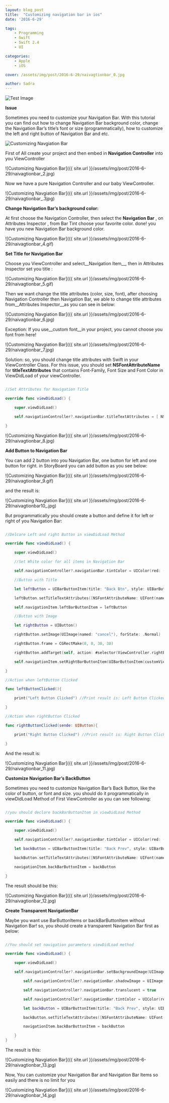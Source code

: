 ```yaml
---
layout: blog_post
title:  "Customizing navigation bar in ios"
date: '2016-6-29'

tags:
    - Programming
    - Swift
    - Swift 2.4
    - UI

categories:
    - Apple
    - iOS

cover: /assets/img/post/2016-6-29/naivagtionbar_0.jpg

author: Sadra
---
```


![Test Image](/assets/img/post/test-post/post-image.jpg)


**Issue**

Sometimes you need to customize your Navigation Bar. With this tutorial you can find out how to change Navigation Bar background color, change the Navigation Bar’s title’s font or size (programmatically), how to customize the left and right button of Navigation Bar and etc.

![Customizing Navgiation Bar](/assets/img/post/2016-6-29/naivagtionbar_1.jpg)


First of All create your project and then embed in **Navigation Controller** into you ViewController

![Customizing Navgiation Bar]({{ site.url }}/assets/img/post/2016-6-29/naivagtionbar_2.jpg)

Now we have a pure Navigation Controller and our baby ViewController.

![Customizing Navgiation Bar]({{ site.url }}/assets/img/post/2016-6-29/naivagtionbar_.3jpg)

**Change Navigation Bar’s background color:**

At first choose the Navigation Controller, then select the **Navigation Bar** , on Attributes Inspector , from Bar Tint choose your favorite color. done! you have you new Navigation Bar background color.

![Customizing Navgiation Bar]({{ site.url }}/assets/img/post/2016-6-29/naivagtionbar_4.gif)

**Set Title for Navigation Bar**

Choose you ViewController and select__Navigation Item__, then in Attributes Inspector set you title :

![Customizing Navgiation Bar]({{ site.url }}/assets/img/post/2016-6-29/naivagtionbar_5.gif)

Then we want change the title attributes (color, size, font), after choosing Navigation Controller then Navigation Bar, we able to change title attributes from__Attributes Inspector__as you can see in below:

![Customizing Navgiation Bar]({{ site.url }}/assets/img/post/2016-6-29/naivagtionbar_6.jpg)

Exception: If you use__custom font__in your project, you cannot choose you font from here!

![Customizing Navgiation Bar]({{ site.url }}/assets/img/post/2016-6-29/naivagtionbar_7.jpg)

Solution: so, you should change title attributes with Swift in your ViewController Class. For this issue, you should set **NSFontAttributeName** for **titleTextAttributes** that contains Font-Family, Font Size and Font Color in ViewDidLoad of your viewController.

```swift

//Set Attributes for Navigation Title

override func viewDidLoad() {

    super.viewDidLoad()

    self.navigationController?.navigationBar.titleTextAttributes = [ NSFontAttributeName: UIFont(name: "IRANSans", size: 16.0)!, NSForegroundColorAttributeName: UIColor.whiteColor()]

}

```

![Customizing Navgiation Bar]({{ site.url }}/assets/img/post/2016-6-29/naivagtionbar_8.jpg)

**Add Button to Navigation Bar**

You can add 2 button into you Navigation Bar, one button for left and one button for right. in StoryBoard you can add button as you see below:

![Customizing Navgiation Bar]({{ site.url }}/assets/img/post/2016-6-29/naivagtionbar_9.gif)

and the result is:

![Customizing Navgiation Bar]({{ site.url }}/assets/img/post/2016-6-29/naivagtionbar10_.jpg)

But programmatically you should create a button and define it for left or right of you Navigation Bar:

```swift

//Delcare Left and right Button in viewDidLoad Method

override func viewDidLoad() {

    super.viewDidLoad()

    //Set White color for all items in Navigation Bar

    self.navigationController?.navigationBar.tintColor = UIColor(red: (255/255.0), green: (255/255.0), blue: (255/255.0), alpha: 1.0)

    //Button with Title

    let leftButton = UIBarButtonItem(title: "Back Btn", style: UIBarButtonItemStyle.Plain, target: self, action: #selector(ViewController.leftButtonClicked))

    leftButton.setTitleTextAttributes([NSFontAttributeName: UIFont(name: "IRANSans", size: 15)!, NSForegroundColorAttributeName: UIColor.whiteColor()], forState: UIControlState.Normal) //You can declare specefiec color for each item you want too

    self.navigationItem.leftBarButtonItem = leftButton

    //Button with Image

    let rightButton = UIButton()

    rightButton.setImage(UIImage(named: "cancel"), forState: .Normal)

    rightButton.frame = CGRectMake(0, 0, 30, 30)

    rightButton.addTarget(self, action: #selector(ViewController.rightButtonClicked), forControlEvents: .TouchUpInside)

    self.navigationItem.setRightBarButtonItem(UIBarButtonItem(customView: rightButton), animated: true);

}

//Action when leftButton Clicked

func leftButtonClicked(){

    print("Left Button Clicked") //Print result is: Left Button Clicked

}

//Action when rightButton Clicked

func rightButtonClicked(sende: UIButton){

    print("Right Button Clicked") //Print result is: Right Button Clicked

}

```

And the result is:

![Customizing Navgiation Bar]({{ site.url }}/assets/img/post/2016-6-29/naivagtionbar_11.jpg)

**Customize Navigation Bar’s BackButton**

Sometimes you need to customize Navigation Bar’s Back Button, like the color of button, or font and size. you should do it programmatically in viewDidLoad Method of First ViewController as you can see following:

```swift

//you should declare backBarButtonItem in viewDidLoad Method

override func viewDidLoad() {

    super.viewDidLoad()

    self.navigationController?.navigationBar.tintColor = UIColor(red: (255/255.0), green: (255/255.0), blue: (255/255.0), alpha: 1.0)

    let backButton = UIBarButtonItem(title: "Back Prev", style: UIBarButtonItemStyle.Plain, target: self, action: nil)

    backButton.setTitleTextAttributes([NSFontAttributeName: UIFont(name: "IRANSans", size: 14)!], forState: UIControlState.Normal)

    navigationItem.backBarButtonItem = backButton

}

```

The result should be this:

![Customizing Navgiation Bar]({{ site.url }}/assets/img/post/2016-6-29/naivagtionbar_12.jpg)

**Create Transparent NavigationBar**

Maybe you want use BarButtonItems or backBarButtonItem without Navigation Bar! so, you should create a transparent Navigation Bar first as below:

```swift

//You should set navigation parameters viewDidLoad method

override func viewDidLoad() {

    super.viewDidLoad()

    self.navigationController?.navigationBar.setBackgroundImage(UIImage(), forBarMetrics: .Default)

        self.navigationController?.navigationBar.shadowImage = UIImage()

        self.navigationController?.navigationBar.translucent = true

        self.navigationController?.navigationBar.tintColor = UIColor(red: (0/255.0), green: (0/255.0), blue: (0/255.0), alpha: 1.0)

        let backButton = UIBarButtonItem(title: "Back Prev", style: UIBarButtonItemStyle.Plain, target: self, action: nil)

        backButton.setTitleTextAttributes([NSFontAttributeName: UIFont(name: "IRANSans", size: 14)!], forState: UIControlState.Normal)

        navigationItem.backBarButtonItem = backButton

    }
}

```

The result is this:

![Customizing Navgiation Bar]({{ site.url }}/assets/img/post/2016-6-29/naivagtionbar_13.jpg)

Now, You can customize your Navigation Bar and Navigation Bar Items so easily and there is no limit for you

![Customizing Navgiation Bar]({{ site.url }}/assets/img/post/2016-6-29/naivagtionbar_14.jpg)

